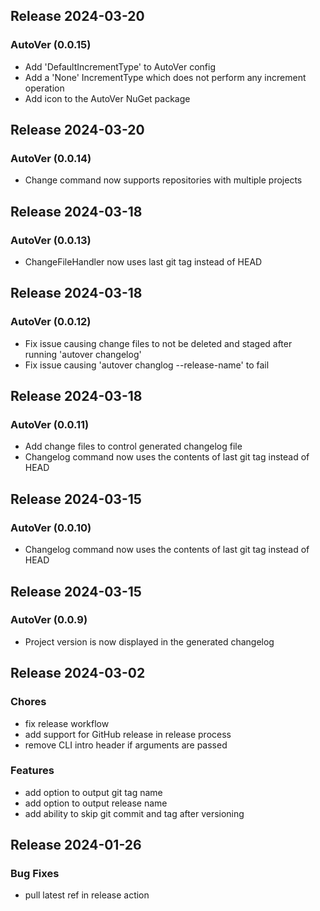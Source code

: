 ## Release 2024-03-20

### AutoVer (0.0.15)
* Add 'DefaultIncrementType' to AutoVer config
* Add a 'None' IncrementType which does not perform any increment operation
* Add icon to the AutoVer NuGet package

## Release 2024-03-20

### AutoVer (0.0.14)
* Change command now supports repositories with multiple projects

## Release 2024-03-18

### AutoVer (0.0.13)
* ChangeFileHandler now uses last git tag instead of HEAD

## Release 2024-03-18

### AutoVer (0.0.12)
* Fix issue causing change files to not be deleted and staged after running 'autover changelog'
* Fix issue causing 'autover changlog --release-name' to fail

## Release 2024-03-18

### AutoVer (0.0.11)
* Add change files to control generated changelog file
* Changelog command now uses the contents of last git tag instead of HEAD

## Release 2024-03-15

### AutoVer (0.0.10)
* Changelog command now uses the contents of last git tag instead of HEAD

## Release 2024-03-15

### AutoVer (0.0.9)
* Project version is now displayed in the generated changelog

## Release 2024-03-02

### Chores
* fix release workflow
* add support for GitHub release in release process
* remove CLI intro header if arguments are passed
### Features
* add option to output git tag name
* add option to output release name
* add ability to skip git commit and tag after versioning

## Release 2024-01-26

### Bug Fixes
* pull latest ref in release action
